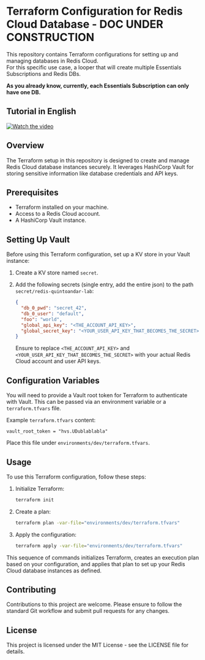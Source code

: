 # Terraform Configuration for Redis Cloud Database - DOC UNDER CONSTRUCTION

This repository contains Terraform configurations for setting up and managing databases in Redis Cloud.\
For this specific use case, a looper that will create multiple Essentials Subscriptions and Redis DBs.

**As you already know, currently, each Essentials Subscription can only have one DB.**

## Tutorial in English

[![Watch the video](https://img.youtube.com/vi/7BuzBFW7wKU/maxresdefault.jpg)](https://www.youtube.com/watch?v=7BuzBFW7wKU)

## Overview

The Terraform setup in this repository is designed to create and manage Redis Cloud database instances securely. It leverages HashiCorp Vault for storing sensitive information like database credentials and API keys.

## Prerequisites

- Terraform installed on your machine.
- Access to a Redis Cloud account.
- A HashiCorp Vault instance.

## Setting Up Vault

Before using this Terraform configuration, set up a KV store in your Vault instance:

1. Create a KV store named `secret`.
2. Add the following secrets (single entry, add the entire json) to the path `secret/redis-quintoandar-lab`:

    ```json
    {
      "db_0_pwd": "secret_42",
      "db_0_user": "default",
      "foo": "world",
      "global_api_key": "<THE_ACCOUNT_API_KEY>",
      "global_secret_key": "<YOUR_USER_API_KEY_THAT_BECOMES_THE_SECRET>"
    }
    ```

    Ensure to replace `<THE_ACCOUNT_API_KEY>` and `<YOUR_USER_API_KEY_THAT_BECOMES_THE_SECRET>` with your actual Redis Cloud account and user API keys.

## Configuration Variables

You will need to provide a Vault root token for Terraform to authenticate with Vault. This can be passed via an environment variable or a `terraform.tfvars` file.

Example `terraform.tfvars` content:

```
vault_root_token = "hvs.UDublablabla"
```

Place this file under `environments/dev/terraform.tfvars`.

## Usage

To use this Terraform configuration, follow these steps:

1. Initialize Terraform:

    ```bash
    terraform init
    ```

2. Create a plan:

    ```bash
    terraform plan -var-file="environments/dev/terraform.tfvars"
    ```

3. Apply the configuration:

    ```bash
    terraform apply -var-file="environments/dev/terraform.tfvars"
    ```

This sequence of commands initializes Terraform, creates an execution plan based on your configuration, and applies that plan to set up your Redis Cloud database instances as defined.

## Contributing

Contributions to this project are welcome. Please ensure to follow the standard Git workflow and submit pull requests for any changes.

## License

This project is licensed under the MIT License - see the LICENSE file for details.
